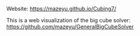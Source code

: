 Website:
https://mazeyu.github.io/Cubing7/

This is a web visualization of the big cube solver: https://github.com/mazeyu/GeneralBigCubeSolver
